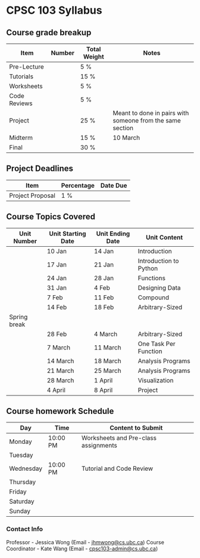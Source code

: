 # CPSC 103 Syllabus

## Course grade breakup

| Item         | Number | Total Weight | Notes                                                     |
| ------------ | ------ | ------------ | --------------------------------------------------------- |
| Pre-Lecture  |        | 5 %          |                                                           |
| Tutorials    |        | 15 %         |                                                           |
| Worksheets   |        | 5 %          |                                                           |
| Code Reviews |        | 5 %          |                                                           |
| Project      |        | 25 %         | Meant to done in pairs with someone from the same section |
| Midterm      |        | 15 %         | 10 March                                                  |
| Final        |        | 30 %         |                                                           |


## Project Deadlines

| Item             | Percentage | Date Due |
| ---------------- | ---------- | -------- |
| Project Proposal | 1 %        |          |


## Course Topics Covered

| Unit Number  | Unit Starting Date | Unit Ending Date | Unit Content           |
| ------------ | ------------------ | ---------------- | ---------------------- |
|              | 10 Jan             | 14 Jan           | Introduction           |
|              | 17 Jan             | 21 Jan           | Introduction to Python |
|              | 24 Jan             | 28 Jan           | Functions              |
|              | 31 Jan             | 4 Feb            | Designing Data         |
|              | 7 Feb              | 11 Feb           | Compound               |
|              | 14 Feb             | 18 Feb           | Arbitrary-Sized        |
| Spring break |                    |                  |                        |
|              | 28 Feb             | 4 March          | Arbitrary-Sized        |
|              | 7 March            | 11 March         | One Task Per Function  |
|              | 14 March           | 18 March         | Analysis Programs      |
|              | 21 March           | 25 March         | Analysis Programs      |
|              | 28 March           | 1 April          | Visualization          |
|              | 4 April            | 8 April          | Project                | 




## Course homework Schedule
| Day       | Time     | Content to Submit                    |
| --------- | -------- | ------------------------------------ |
| Monday    | 10:00 PM | Worksheets and Pre-class assignments |
| Tuesday   |          |                                      |
| Wednesday | 10:00 PM | Tutorial and Code Review             |
| Thursday  |          |                                      |
| Friday    |          |                                      |
| Saturday  |          |                                      |
| Sunday    |          |                                      |


### Contact Info

Professor - Jessica Wong (Email - jhmwong@cs.ubc.ca)
Course Coordinator - Kate Wang (Email - cpsc103-admin@cs.ubc.ca)

